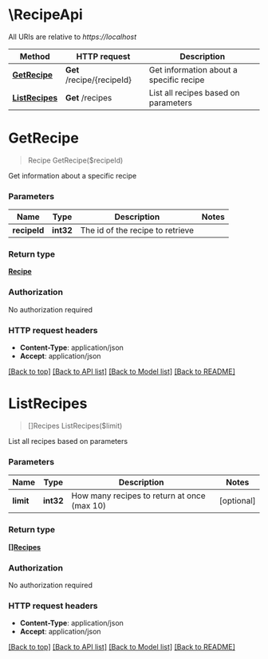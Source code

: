 # \RecipeApi

All URIs are relative to *https://localhost*

Method | HTTP request | Description
------------- | ------------- | -------------
[**GetRecipe**](RecipeApi.md#GetRecipe) | **Get** /recipe/{recipeId} | Get information about a specific recipe
[**ListRecipes**](RecipeApi.md#ListRecipes) | **Get** /recipes | List all recipes based on parameters


# **GetRecipe**
> Recipe GetRecipe($recipeId)

Get information about a specific recipe


### Parameters

Name | Type | Description  | Notes
------------- | ------------- | ------------- | -------------
 **recipeId** | **int32**| The id of the recipe to retrieve | 

### Return type

[**Recipe**](Recipe.md)

### Authorization

No authorization required

### HTTP request headers

 - **Content-Type**: application/json
 - **Accept**: application/json

[[Back to top]](#) [[Back to API list]](../README.md#documentation-for-api-endpoints) [[Back to Model list]](../README.md#documentation-for-models) [[Back to README]](../README.md)

# **ListRecipes**
> []Recipes ListRecipes($limit)

List all recipes based on parameters


### Parameters

Name | Type | Description  | Notes
------------- | ------------- | ------------- | -------------
 **limit** | **int32**| How many recipes to return at once (max 10) | [optional] 

### Return type

[**[]Recipes**](Recipes.md)

### Authorization

No authorization required

### HTTP request headers

 - **Content-Type**: application/json
 - **Accept**: application/json

[[Back to top]](#) [[Back to API list]](../README.md#documentation-for-api-endpoints) [[Back to Model list]](../README.md#documentation-for-models) [[Back to README]](../README.md)

